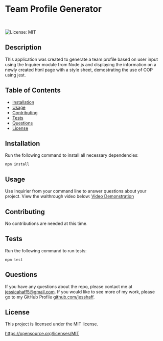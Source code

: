 # Team Profile Generator
<br>

![License: MIT](https://img.shields.io/badge/License-MIT-yellow.svg)

## Description
This application was created to generate a team profile based on user input using the Inquirer module from Node.js and displaying the information on a newly created html page with a style sheet, demostrating the use of OOP using jest.

## Table of Contents
* [Installation](#Installation)
* [Usage](#Usage)
* [Contributing](#Contributing)
* [Tests](#Test)
* [Questions](#Questions)    
* [License](#License)

## Installation
Run the following command to install all necessary dependencies:
```
npm install
```

## Usage
Use Inquirier from your command line to answer questions about your project. View the walthrough video below:
[Video Demonstration](assets/videos/team-profile-generator-walkthrough.webm)

## Contributing
No contributions are needed at this time.

## Tests
Run the following command to run tests:
```
npm test
```

## Questions
If you have any questions about the repo, please contact me at jessicahaff5@gmail.com. If you would like to see more of my work, please go to my GitHub Profile [github.com/jesshaff](https://github.com/jesshaff).

## License
This project is licensed under the MIT license.

https://opensource.org/licenses/MIT
